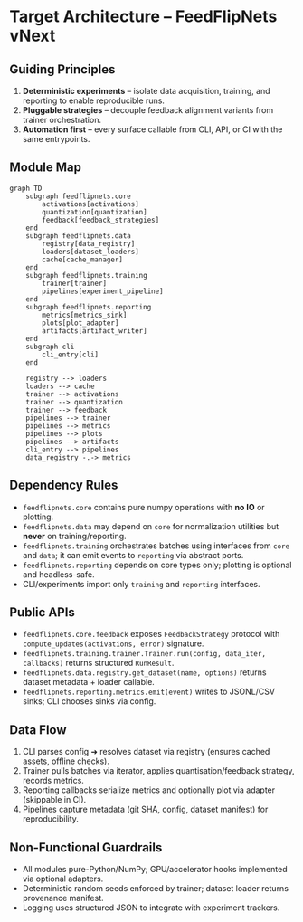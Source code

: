 # Target Architecture – FeedFlipNets vNext

## Guiding Principles
1. **Deterministic experiments** – isolate data acquisition, training, and reporting to enable reproducible runs.  
2. **Pluggable strategies** – decouple feedback alignment variants from trainer orchestration.  
3. **Automation first** – every surface callable from CLI, API, or CI with the same entrypoints.

## Module Map
```mermaid
graph TD
    subgraph feedflipnets.core
        activations[activations]
        quantization[quantization]
        feedback[feedback_strategies]
    end
    subgraph feedflipnets.data
        registry[data_registry]
        loaders[dataset_loaders]
        cache[cache_manager]
    end
    subgraph feedflipnets.training
        trainer[trainer]
        pipelines[experiment_pipeline]
    end
    subgraph feedflipnets.reporting
        metrics[metrics_sink]
        plots[plot_adapter]
        artifacts[artifact_writer]
    end
    subgraph cli
        cli_entry[cli]
    end

    registry --> loaders
    loaders --> cache
    trainer --> activations
    trainer --> quantization
    trainer --> feedback
    pipelines --> trainer
    pipelines --> metrics
    pipelines --> plots
    pipelines --> artifacts
    cli_entry --> pipelines
    data_registry -.-> metrics
```

## Dependency Rules
- `feedflipnets.core` contains pure numpy operations with **no IO** or plotting.  
- `feedflipnets.data` may depend on `core` for normalization utilities but **never** on training/reporting.  
- `feedflipnets.training` orchestrates batches using interfaces from `core` and `data`; it can emit events to `reporting` via abstract ports.  
- `feedflipnets.reporting` depends on core types only; plotting is optional and headless-safe.  
- CLI/experiments import only `training` and `reporting` interfaces.

## Public APIs
- `feedflipnets.core.feedback` exposes `FeedbackStrategy` protocol with `compute_updates(activations, error)` signature.  
- `feedflipnets.training.trainer.Trainer.run(config, data_iter, callbacks)` returns structured `RunResult`.  
- `feedflipnets.data.registry.get_dataset(name, options)` returns dataset metadata + loader callable.  
- `feedflipnets.reporting.metrics.emit(event)` writes to JSONL/CSV sinks; CLI chooses sinks via config.

## Data Flow
1. CLI parses config ➜ resolves dataset via registry (ensures cached assets, offline checks).  
2. Trainer pulls batches via iterator, applies quantisation/feedback strategy, records metrics.  
3. Reporting callbacks serialize metrics and optionally plot via adapter (skippable in CI).  
4. Pipelines capture metadata (git SHA, config, dataset manifest) for reproducibility.

## Non-Functional Guardrails
- All modules pure-Python/NumPy; GPU/accelerator hooks implemented via optional adapters.  
- Deterministic random seeds enforced by trainer; dataset loader returns provenance manifest.  
- Logging uses structured JSON to integrate with experiment trackers.
